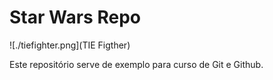 # Star Wars Repo

![./tiefighter.png](TIE Figther)

Este repositório serve de exemplo para curso de Git e Github.
